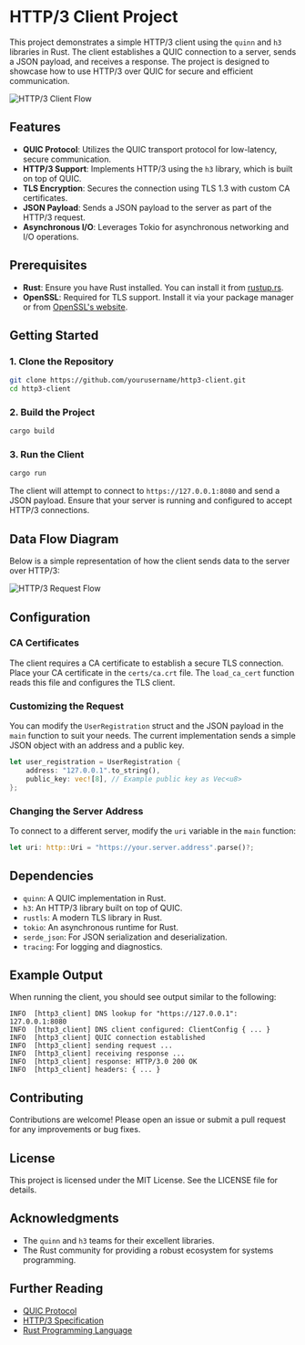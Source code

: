 # HTTP/3 Client Project

This project demonstrates a simple HTTP/3 client using the `quinn` and `h3` libraries in Rust. The client establishes a QUIC connection to a server, sends a JSON payload, and receives a response. The project is designed to showcase how to use HTTP/3 over QUIC for secure and efficient communication.

![HTTP/3 Client Flow](https://upload.wikimedia.org/wikipedia/commons/thumb/6/6b/QUIC_Transport_Layer.svg/1200px-QUIC_Transport_Layer.svg.png)

## Features

- **QUIC Protocol**: Utilizes the QUIC transport protocol for low-latency, secure communication.
- **HTTP/3 Support**: Implements HTTP/3 using the `h3` library, which is built on top of QUIC.
- **TLS Encryption**: Secures the connection using TLS 1.3 with custom CA certificates.
- **JSON Payload**: Sends a JSON payload to the server as part of the HTTP/3 request.
- **Asynchronous I/O**: Leverages Tokio for asynchronous networking and I/O operations.

## Prerequisites

- **Rust**: Ensure you have Rust installed. You can install it from [rustup.rs](https://rustup.rs/).
- **OpenSSL**: Required for TLS support. Install it via your package manager or from [OpenSSL's website](https://www.openssl.org/).

## Getting Started

### 1. Clone the Repository

```bash
git clone https://github.com/yourusername/http3-client.git
cd http3-client
```

### 2. Build the Project

```bash
cargo build
```

### 3. Run the Client

```bash
cargo run
```

The client will attempt to connect to `https://127.0.0.1:8080` and send a JSON payload. Ensure that your server is running and configured to accept HTTP/3 connections.

## Data Flow Diagram

Below is a simple representation of how the client sends data to the server over HTTP/3:

![HTTP/3 Request Flow](https://upload.wikimedia.org/wikipedia/commons/2/2b/HTTP_3_request_response.svg)

## Configuration

### CA Certificates

The client requires a CA certificate to establish a secure TLS connection. Place your CA certificate in the `certs/ca.crt` file. The `load_ca_cert` function reads this file and configures the TLS client.

### Customizing the Request

You can modify the `UserRegistration` struct and the JSON payload in the `main` function to suit your needs. The current implementation sends a simple JSON object with an address and a public key.

```rust
let user_registration = UserRegistration {
    address: "127.0.0.1".to_string(),
    public_key: vec![8], // Example public key as Vec<u8>
};
```

### Changing the Server Address

To connect to a different server, modify the `uri` variable in the `main` function:

```rust
let uri: http::Uri = "https://your.server.address".parse()?;
```

## Dependencies

- `quinn`: A QUIC implementation in Rust.
- `h3`: An HTTP/3 library built on top of QUIC.
- `rustls`: A modern TLS library in Rust.
- `tokio`: An asynchronous runtime for Rust.
- `serde_json`: For JSON serialization and deserialization.
- `tracing`: For logging and diagnostics.

## Example Output

When running the client, you should see output similar to the following:

```
INFO  [http3_client] DNS lookup for "https://127.0.0.1": 127.0.0.1:8080
INFO  [http3_client] DNS client configured: ClientConfig { ... }
INFO  [http3_client] QUIC connection established
INFO  [http3_client] sending request ...
INFO  [http3_client] receiving response ...
INFO  [http3_client] response: HTTP/3.0 200 OK
INFO  [http3_client] headers: { ... }
```

## Contributing

Contributions are welcome! Please open an issue or submit a pull request for any improvements or bug fixes.

## License

This project is licensed under the MIT License. See the LICENSE file for details.

## Acknowledgments

- The `quinn` and `h3` teams for their excellent libraries.
- The Rust community for providing a robust ecosystem for systems programming.

## Further Reading

- [QUIC Protocol](https://en.wikipedia.org/wiki/QUIC)
- [HTTP/3 Specification](https://www.rfc-editor.org/rfc/rfc9114.html)
- [Rust Programming Language](https://www.rust-lang.org/)


